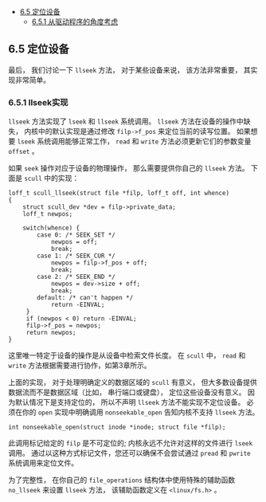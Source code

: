 * [6.5 定位设备](#6.5)
    * [6.5.1 从驱动程序的角度考虑](#6.5.1)

<h2 id="6.5">6.5 定位设备</h2>

最后， 我们讨论一下 `llseek` 方法， 对于某些设备来说， 该方法非常重要， 其实现非常简单。

<h3 id="6.5.1">6.5.1 llseek实现</h3>

`llseek` 方法实现了 `lseek` 和 `llseek` 系统调用。 `llseek` 方法在设备的操作中缺失， 内核中的默认实现是通过修改 `filp->f_pos` 来定位当前的读写位置。 如果想要 `lseek` 系统调用能够正常工作， `read` 和 `write` 方法必须更新它们的参数变量 `offset` 。

如果 `seek` 操作对应于设备的物理操作， 那么需要提供你自己的 `llseek` 方法。 下面是 `scull` 中的实现：

    loff_t scull_llseek(struct file *filp, loff_t off, int whence)
    {
        struct scull_dev *dev = filp->private_data;
        loff_t newpos;

        switch(whence) {
            case 0: /* SEEK_SET */
                newpos = off;
                break;
            case 1: /* SEEK_CUR */
                newpos = filp->f_pos + off;
                break;
            case 2: /* SEEK_END */
                newpos = dev->size + off;
                break;
            default: /* can't happen */
                return -EINVAL;
         }
         if (newpos < 0) return -EINVAL;
         filp->f_pos = newpos;
         return newpos;
    }

这里唯一特定于设备的操作是从设备中检索文件长度。 在 `scull` 中， `read` 和 `write` 方法根据需要进行协作，如第3章所示。

上面的实现， 对于处理明确定义的数据区域的 `scull` 有意义， 但大多数设备提供数据流而不是数据区域（比如， 串行端口或键盘）， 定位这些设备没有意义。 因为默认情况下是支持定位的， 所以不声明 `llseek` 方法不能实现不定位设备。 必须在你的 `open` 实现中明确调用 `nonseekable_open` 告知内核不支持 `llseek` 方法。

    int nonseekable_open(struct inode *inode; struct file *filp);

此调用标记给定的 `filp` 是不可定位的; 内核永远不允许对这样的文件进行 `lseek` 调用。 通过以这种方式标记文件，您还可以确保不会尝试通过 `pread` 和 `pwrite` 系统调用来定位文件。

为了完整性， 在你自己的 `file_operations` 结构体中使用特殊的辅助函数 `no_llseek` 来设置 `llseek` 方法， 该辅助函数定义在 `<linux/fs.h>` 。
